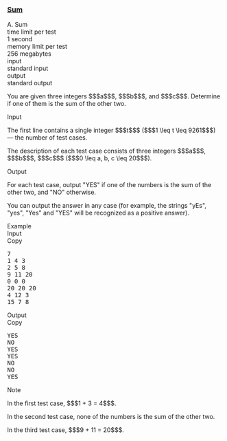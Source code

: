<h3><a href="https://codeforces.com/contest/1742/problem/A" target="_blank" rel="noopener noreferrer">Sum</a></h3>

<div class="header"><div class="title">A. Sum</div><div class="time-limit"><div class="property-title">time limit per test</div>1 second</div><div class="memory-limit"><div class="property-title">memory limit per test</div>256 megabytes</div><div class="input-file input-standard"><div class="property-title">input</div>standard input</div><div class="output-file output-standard"><div class="property-title">output</div>standard output</div></div><div><p>You are given three integers $$$a$$$, $$$b$$$, and $$$c$$$. Determine if one of them is the sum of the other two.</p></div><div class="input-specification"><div class="section-title">Input</div><p>The first line contains a single integer $$$t$$$ ($$$1 \leq t \leq 9261$$$) — the number of test cases.</p><p>The description of each test case consists of three integers $$$a$$$, $$$b$$$, $$$c$$$ ($$$0 \leq a, b, c \leq 20$$$).</p></div><div class="output-specification"><div class="section-title">Output</div><p>For each test case, output "<span class="tex-font-style-tt">YES</span>" if one of the numbers is the sum of the other two, and "<span class="tex-font-style-tt">NO</span>" otherwise.</p><p>You can output the answer in any case (for example, the strings "<span class="tex-font-style-tt">yEs</span>", "<span class="tex-font-style-tt">yes</span>", "<span class="tex-font-style-tt">Yes</span>" and "<span class="tex-font-style-tt">YES</span>" will be recognized as a positive answer).</p></div><div class="sample-tests"><div class="section-title">Example</div><div class="sample-test"><div class="input"><div class="title">Input<div title="Copy" data-clipboard-target="#id0015471490832780754" id="id008473919660046062" class="input-output-copier">Copy</div></div><pre id="id0015471490832780754"><div class="test-example-line test-example-line-even test-example-line-0">7</div><div class="test-example-line test-example-line-odd test-example-line-1">1 4 3</div><div class="test-example-line test-example-line-even test-example-line-2">2 5 8</div><div class="test-example-line test-example-line-odd test-example-line-3">9 11 20</div><div class="test-example-line test-example-line-even test-example-line-4">0 0 0</div><div class="test-example-line test-example-line-odd test-example-line-5">20 20 20</div><div class="test-example-line test-example-line-even test-example-line-6">4 12 3</div><div class="test-example-line test-example-line-odd test-example-line-7">15 7 8</div></pre></div><div class="output"><div class="title">Output<div title="Copy" data-clipboard-target="#id003682368552280314" id="id0037836085560850385" class="input-output-copier">Copy</div></div><pre id="id003682368552280314">YES
NO
YES
YES
NO
NO
YES
</pre></div></div></div><div class="note"><div class="section-title">Note</div><p>In the first test case, $$$1 + 3 = 4$$$.</p><p>In the second test case, none of the numbers is the sum of the other two.</p><p>In the third test case, $$$9 + 11 = 20$$$.</p></div>